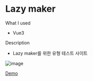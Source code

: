 # Lazy maker

What I used
* Vue3

Description
* Lazy maker를 위한 유형 테스트 사이트

![image](https://user-images.githubusercontent.com/66160055/199714232-a596bd4f-480a-43c9-b58b-82adbef7ef4d.png)

[Demo](https://hibixby.github.io/LazyMaker_Vue/dist)
